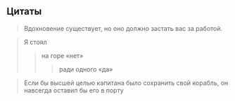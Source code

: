 ## Цитаты

>Вдохновение существует, 
>но оно должно застать вас за работой.

>Я стоял 
>>на горе «нет» 
>>>ради одного «да»

>Если бы высшей целью капитана 
было сохранить свой корабль, 
>он навсегда оставил бы его в порту